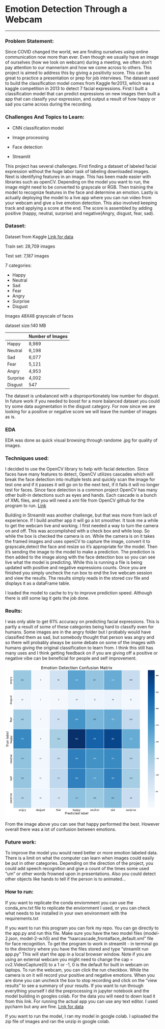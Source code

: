 # Emotion Detection Through a Webcam

-----

### Problem Statement:

Since COVID changed the world, we are finding ourselves using online communication now more than ever.  Even though we usually have an image of ourselves (how we look on webcam) during a meeting, we often don’t pay attention to our mannerism and how we come across to others.  This project is aimed to address this by giving a positivity score.  This can be great to practice a presentation or prep for job interviews.  The dataset used to build the classification model comes from Kaggle fer2013, which was a kaggle competition in 2013 to detect 7 facial expressions.  First I built a classification model that can predict expressions on new images then built a app that can classify your expression, and output a result of how happy or sad you came across during the recording.

### Challenges And Topics to Learn:

- CNN classification model

- Image processing

- Face detection

- Streamlit


This project has several challenges.  First finding a dataset of labeled facial expression without the huge labor task of labeling downloaded images.  Next is identifying features in an image.  This has been made easier with libraries such as openCV.  Depending on the model you want to run, the image might need to be converted to grayscale or RGB.  Then training the model to recognize features in the face and determine an emotion.  Lastly is actually deploying the model to a live app where you can run video from your webcam and give a live emotion detection.  This also involved keeping track and applying a score at the end.  The score is assembled by adding positive (happy, neutral, surprise) and negative(Angry, disgust, fear, sad). 


### Dataset:

Dataset from Kaggle  [Link for data](https://www.kaggle.com/msambare/fer2013)

Train set: 28,709 images

Test set: 7,187 images

7 categories:

- Happy
- Neutral
- Sad
- Fear
- Angry
- Surprise
- Disgust

Images 48X48 grayscale of faces

dataset size:140 MB


|          | Number of Images |
|----------|------------------|
| Happy    | 8,989            |
| Neutral  | 6,198            |
| Sad      | 6,077            |
| Fear     | 5,121            |
| Angry    | 4,953            |
| Surprise | 4,002            |
| Disgust  | 547              |

The dataset is unbalanced with a disproportionately low number for disgust.  In future work if you needed to boost for a more balanced dataset you could try some data augmentation in the disgust category.  For now since we are looking for a positive or negative score we will leave the number of images as is.

### EDA

EDA was done as quick visual browsing through randome .jpg for quality of images.

### Techniques used:

I decided to use the OpenCV library to help with facial detection.  Since faces have many features to detect, OpenCV utilizes cascades which will break the face detection into multiple tests and quickly scan the image for test one and if it passes it will go on to the next test, if it fails it will no longer test for faces.  Since face detection is a common project OpenCV has many other built-in detections such as eyes and hands.
Each cascade is a bunch of XML files, and you will need a xml file from OpenCV github for the program to run.  [Link](https://github.com/opencv/opencv/tree/master/data/haarcascades)

Building in Streamlit was another challenge, but that was more from lack of experience.  If I build another app it will go a lot smoother.  It took me a while to get the webcam live and working.  I first needed a way to turn the camera on and off.  This was accomplished with a check box and while loop.  So while the box is checked the camera is on.  While the camera is on it takes the framed images and uses openCV to capture the image, convert it to grayscale,detect the face and resize so it’s appropriate for the model.  Then it’s sending the image to the model to make a prediction.  The prediction is then added to the image along with the face detection box so you can see live what the model is predicting.  While this is running a file is being updated with positive and negative expressions counts.  Once you are finished you simply uncheck the run box to end the live webcam session and view the results.  The results simply reads in the stored csv file and displays it as a dataFrame table.

I loaded the model to cache to try to improve prediction speed.  Although there is still some lag it gets the job done.


### Reults:

I was only able to get 61% accuracy on predicting facial expressions.  This is partly a result of some of these categories being hard to classify even for humans.  Some images are in the angry folder but I probably would have classified them as sad, but somebody thought that person was angry and so there will probably always be some debate on some of the images with humans giving the original classification to learn from.
I think this still has many uses and I think getting feedback on if you are giving off a positive or negative vibe can be beneficial for people and self improvement.


<img src="images/confmatrix.png">

From the image above you can see that happy performed the best.  However overall there was a lot of confusion between emotions.

### Future work:

To improve the model you would need better or more emotion labeled data.  There is a limit on what the computer can learn when images could easily be put in other categories.  Depending on the direction of the project, you could add speech recognition and give a count of the times some used “um” or other words frowned upon in presentations.  Also you could detect other objects like hands to tell if the person is to animated...

### How to run:

If you want to replicate the conda enviornment you can use the conda_env.txt file to replicate the enviornment I used, or you can check what needs to be installed in your own environment with the requirements.txt

If you want to run this program you can fork my repo.  You can go directly to the app.py and run this file.  Make sure you have the two model files (model-2.json, model-2-w.h5) and the “haarcascade_frontalface_default.xml” file for face recognition.  To get the program to work in streamlit - in terminal go to the directory where you have the files stored and type “streamlit run app.py”  This will start the app in a local browser window.  Note if you are using an external webcam you might need to change the cap = cv2.VideoCapture(0) to a 1 or -1, 0 is the default for built in webcam on laptops.
To run the webcam, you can click the run checkbox.  While the camera is on it will record your positive and negative emotions.  When you are done you can uncheck the box to stop recording and click on the “view results” to see a summary of your results.
If you want to run through everything yourself  I did the preprocessing in jupyter notebook and the model building in googles colab.  For the data you will need to down load it from this link.  For running the actual app you can use any text editor.  I used pycharm but any are fine.
[Link for data](https://www.kaggle.com/msambare/fer2013)

If you want to run the model, I ran my model in google colab.  I uploaded the zip file of images and ran the unzip in google colab.
